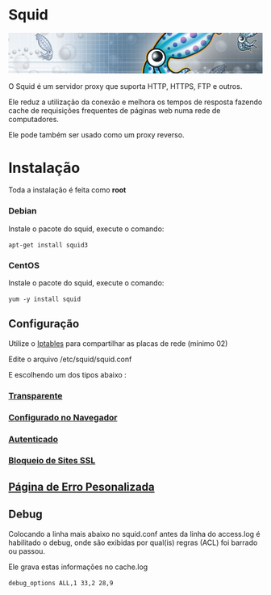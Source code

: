 # Squid
![](https://github.com/paulo-correia/Linux_Squid/blob/master/Squid_logo.jpg)

O Squid é um servidor proxy que suporta HTTP, HTTPS, FTP e outros.

Ele reduz a utilização da conexão e melhora os tempos de resposta fazendo cache de requisições frequentes de páginas web numa rede de computadores.

Ele pode também ser usado como um proxy reverso.

# Instalação
Toda a instalação é feita como **root**

### Debian

Instale o pacote do squid, execute o comando:

 `apt-get install squid3`

### CentOS

 Instale o pacote do squid, execute o comando:

 `yum -y install squid`

## Configuração

Utilize o </span>[Iptables](https://github.com/paulo-correia/Linux_Iptables) para compartilhar as placas de rede (mínimo 02)</span>

Edite o arquivo /etc/squid/squid.conf

E escolhendo um dos tipos abaixo :

### [Transparente](https://github.com/paulo-correia/Linux_Squid/blob/master/Transparente.md)

### [Configurado no Navegador](https://github.com/paulo-correia/Linux_Squid/blob/master/Configurado_no_Navegador.md)

### [Autenticado](https://github.com/paulo-correia/Linux_Squid/blob/master/Autenticado.md)

### [Bloqueio de Sites SSL](https://github.com/paulo-correia/Linux_Squid/blob/master/Bloqueio_de_SSL.md)

## [Página de Erro Pesonalizada](https://github.com/paulo-correia/Linux_Squid/blob/master/Pagina_de_Erro_Personalizada.md)

## Debug

Colocando a linha mais abaixo no squid.conf antes da linha do access.log é habilitado o debug, onde são exibidas por qual(is) regras (ACL) foi barrado ou passou.

Ele grava estas informações no cache.log

 `debug_options ALL,1 33,2 28,9`
